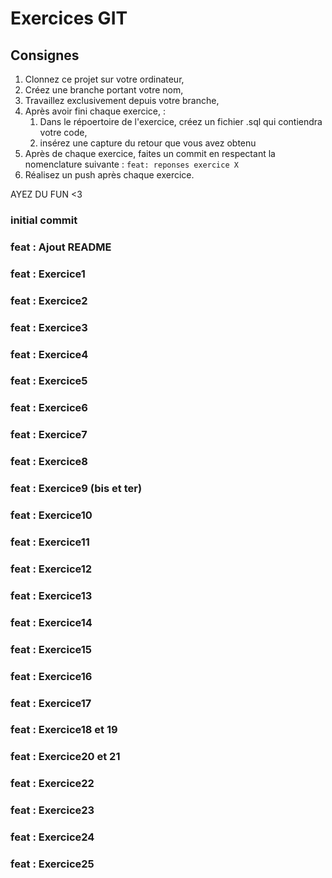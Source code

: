 # Exercices GIT

## Consignes

1. Clonnez ce projet sur votre ordinateur,
2. Créez une branche portant votre nom,
3. Travaillez exclusivement depuis votre branche,
4. Après avoir fini chaque exercice, :
   1. Dans le répoertoire de l'exercice, créez un fichier .sql qui contiendra votre code,
   2. insérez une capture du retour que vous avez obtenu
5. Après de chaque exercice, faites un commit en respectant la nomenclature suivante : `feat: reponses exercice X`
6. Réalisez un push après chaque exercice.

AYEZ DU FUN <3

### initial commit

### feat : Ajout README

### feat : Exercice1

### feat : Exercice2

### feat : Exercice3

### feat : Exercice4

### feat : Exercice5

### feat : Exercice6

### feat : Exercice7

### feat : Exercice8

### feat : Exercice9 (bis et ter)

### feat : Exercice10

### feat : Exercice11

### feat : Exercice12

### feat : Exercice13

### feat : Exercice14

### feat : Exercice15

### feat : Exercice16

### feat : Exercice17

### feat : Exercice18 et 19

### feat : Exercice20 et 21

### feat : Exercice22

### feat : Exercice23

### feat : Exercice24

### feat : Exercice25
